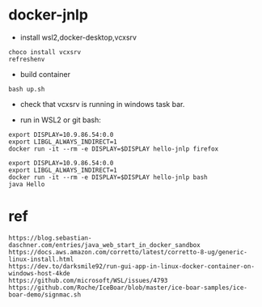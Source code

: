 # docker-jnlp

+ install wsl2,docker-desktop,vcxsrv

```
choco install vcxsrv
refreshenv
```

+ build container

```
bash up.sh
```

+ check that vcxsrv is running in windows task bar.

+ run in WSL2 or git bash:
```
export DISPLAY=10.9.86.54:0.0
export LIBGL_ALWAYS_INDIRECT=1
docker run -it --rm -e DISPLAY=$DISPLAY hello-jnlp firefox
```

```
export DISPLAY=10.9.86.54:0.0
export LIBGL_ALWAYS_INDIRECT=1
docker run -it --rm -e DISPLAY=$DISPLAY hello-jnlp bash
java Hello
```




# ref

```
https://blog.sebastian-daschner.com/entries/java_web_start_in_docker_sandbox
https://docs.aws.amazon.com/corretto/latest/corretto-8-ug/generic-linux-install.html
https://dev.to/darksmile92/run-gui-app-in-linux-docker-container-on-windows-host-4kde
https://github.com/microsoft/WSL/issues/4793
https://github.com/Roche/IceBoar/blob/master/ice-boar-samples/ice-boar-demo/signmac.sh
```
